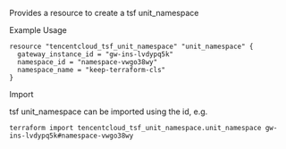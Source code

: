 Provides a resource to create a tsf unit_namespace

Example Usage

```hcl
resource "tencentcloud_tsf_unit_namespace" "unit_namespace" {
  gateway_instance_id = "gw-ins-lvdypq5k"
  namespace_id = "namespace-vwgo38wy"
  namespace_name = "keep-terraform-cls"
}
```

Import

tsf unit_namespace can be imported using the id, e.g.

```
terraform import tencentcloud_tsf_unit_namespace.unit_namespace gw-ins-lvdypq5k#namespace-vwgo38wy
```